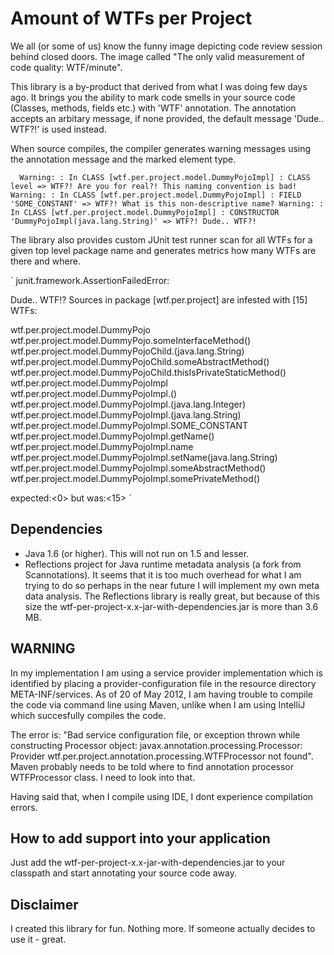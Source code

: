 Amount of WTFs per Project
==========================
We all (or some of us) know the funny image depicting code review session behind closed doors.
The image called "The only valid measurement of code quality: WTF/minute". 

This library is a by-product that derived from what I was doing few days ago. It brings you the
ability to mark code smells in your source code (Classes, methods, fields etc.) with 'WTF' annotation.
The annotation accepts an arbitary message, if none provided, the default message 'Dude.. WTF?!' is used instead.

When source compiles, the compiler generates warning messages using the annotation message and the marked element type.

`  Warning: : In CLASS [wtf.per.project.model.DummyPojoImpl] : CLASS level => WTF?! Are you for real?! This naming convention is bad!
   Warning: : In CLASS [wtf.per.project.model.DummyPojoImpl] : FIELD 'SOME_CONSTANT' => WTF?! What is this non-descriptive name?
   Warning: : In CLASS [wtf.per.project.model.DummyPojoImpl] : CONSTRUCTOR 'DummyPojoImpl(java.lang.String)' => WTF?! Dude.. WTF?!`

The library also provides custom JUnit test runner scan for all WTFs for a given top level package name and generates
metrics how many WTFs are there and where.

`  junit.framework.AssertionFailedError: 

   Dude.. WTF!? Sources in package [wtf.per.project] are infested with [15] WTFs:

   wtf.per.project.model.DummyPojo
   wtf.per.project.model.DummyPojo.someInterfaceMethod()
   wtf.per.project.model.DummyPojoChild.<init>(java.lang.String)
   wtf.per.project.model.DummyPojoChild.someAbstractMethod()
   wtf.per.project.model.DummyPojoChild.thisIsPrivateStaticMethod()
   wtf.per.project.model.DummyPojoImpl
   wtf.per.project.model.DummyPojoImpl.<init>()
   wtf.per.project.model.DummyPojoImpl.<init>(java.lang.Integer)
   wtf.per.project.model.DummyPojoImpl.<init>(java.lang.String)
   wtf.per.project.model.DummyPojoImpl.SOME_CONSTANT
   wtf.per.project.model.DummyPojoImpl.getName()
   wtf.per.project.model.DummyPojoImpl.name
   wtf.per.project.model.DummyPojoImpl.setName(java.lang.String)
   wtf.per.project.model.DummyPojoImpl.someAbstractMethod()
   wtf.per.project.model.DummyPojoImpl.somePrivateMethod()

   expected:<0> but was:<15>  `


Dependencies
------------
* Java 1.6 (or higher). This will not run on 1.5 and lesser.
* Reflections project for Java runtime metadata analysis (a fork from Scannotations). It seems that it is too much 
overhead for what I am trying to do so perhaps in the near future I will implement my own meta data analysis. The
Reflections library is really great, but because of this size the wtf-per-project-x.x-jar-with-dependencies.jar is more 
than 3.6 MB. 

WARNING
-------
In my implementation I am using a service provider implementation which is identified by placing a 
provider-configuration file in the resource directory META-INF/services. As of 20 of May 2012, I am having trouble to
compile the code via command line using Maven, unlike when I am using IntelliJ which succesfully compiles the code.

The error is:
"Bad service configuration file, or exception thrown while constructing Processor object: javax.annotation.processing.Processor: 
Provider wtf.per.project.annotation.processing.WTFProcessor not found". Maven probably needs to be told where
to find annotation processor WTFProcessor class. I need to look into that.

Having said that, when I compile using IDE, I dont experience compilation errors.

How to add support into your application
----------------------------------------
Just add the wtf-per-project-x.x-jar-with-dependencies.jar to your classpath and start annotating your source code away.

Disclaimer                                                                                                              
----------
I created this library for fun. Nothing more. If someone actually decides to use it - great.
